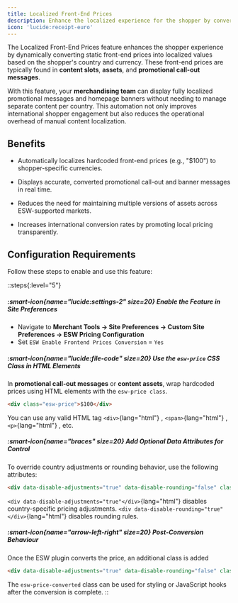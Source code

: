 ```yaml
---
title: Localized Front-End Prices
description: Enhance the localized experience for the shopper by converting front-end prices into localized prices.
icon: 'lucide:receipt-euro'
---
```


The Localized Front-End Prices feature enhances the shopper experience by dynamically converting static front-end prices into localized values based on the shopper's country and currency. These front-end prices are typically found in **content slots**, **assets**, and **promotional call-out messages**. <br>

With this feature, your **merchandising team** can display fully localized promotional messages and homepage banners without needing to manage separate content per country. This automation not only improves international shopper engagement but also reduces the operational overhead of manual content localization.

## Benefits

- Automatically localizes hardcoded front-end prices (e.g., "$100") to shopper-specific currencies.

- Displays accurate, converted promotional call-out and banner messages in real time.

- Reduces the need for maintaining multiple versions of assets across ESW-supported markets.

- Increases international conversion rates by promoting local pricing transparently.

## Configuration Requirements

Follow these steps to enable and use this feature:

::steps{:level="5"}
  ##### :smart-icon{name="lucide:settings-2" size=20} Enable the Feature in Site Preferences

  - Navigate to **Merchant Tools → Site Preferences → Custom Site Preferences → ESW Pricing Configuration**
  - Set `ESW Enable Frontend Prices Conversion` = `Yes`

  ##### :smart-icon{name="lucide:file-code" size=20} Use the `esw-price` CSS Class in HTML Elements

  In **promotional call-out messages** or **content assets**, wrap hardcoded prices using HTML elements with the `esw-price class`.

  ```html [HTML Elements]
  <div class="esw-price">$100</div>
  ```

  You can use any valid HTML tag `<div>`{lang="html"} , `<span>`{lang="html"} , `<p>`{lang="html"} , etc.

  ##### :smart-icon{name="braces" size=20} Add Optional Data Attributes for Control

  To override country adjustments or rounding behavior, use the following attributes:

  ```html [Attributes]
  <div data-disable-adjustments="true" data-disable-rounding="false" class="esw-price">$100</div>
  ```

  `<div data-disable-adjustments="true"</div>`{lang="html"} disables country-specific pricing adjustments.
  `<div data-disable-rounding="true"</div>`{lang="html"} disables rounding rules.

  ##### :smart-icon{name="arrow-left-right" size=20} Post-Conversion Behaviour

   Once the ESW plugin converts the price, an additional class is added

   ```html [An additional class is added]
   <div data-disable-adjustments="true" data-disable-rounding="false" class="esw-price esw-price-converted">$100</div>
   ```
   The `esw-price-converted` class can be used for styling or JavaScript hooks after the conversion is complete.
::
